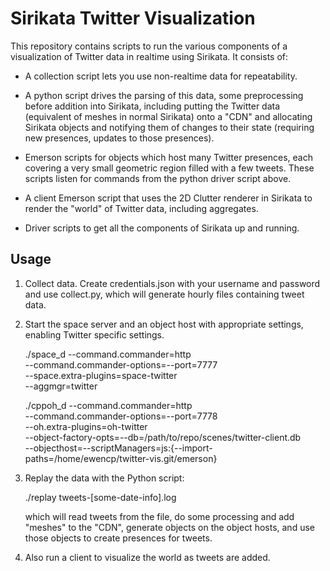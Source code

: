 Sirikata Twitter Visualization
==============================

This repository contains scripts to run the various components of a
visualization of Twitter data in realtime using Sirikata. It consists
of:

* A collection script lets you use non-realtime data for
  repeatability.

* A python script drives the parsing of this data, some preprocessing
  before addition into Sirikata, including putting the Twitter data
  (equivalent of meshes in normal Sirikata) onto a "CDN" and
  allocating Sirikata objects and notifying them of changes to their
  state (requiring new presences, updates to those presences).

* Emerson scripts for objects which host many Twitter presences, each
  covering a very small geometric region filled with a few
  tweets. These scripts listen for commands from the python driver
  script above.

* A client Emerson script that uses the 2D Clutter renderer in
  Sirikata to render the "world" of Twitter data, including
  aggregates.

* Driver scripts to get all the components of Sirikata up and running.

Usage
-----

1. Collect data. Create credentials.json with your username and
   password and use collect.py, which will generate hourly files
   containing tweet data.

2. Start the space server and an object host with appropriate
   settings, enabling Twitter specific settings.

    ./space_d --command.commander=http \
              --command.commander-options=--port=7777 \
              --space.extra-plugins=space-twitter \
              --aggmgr=twitter

    ./cppoh_d --command.commander=http \
              --command.commander-options=--port=7778 \
              --oh.extra-plugins=oh-twitter \
              --object-factory-opts=--db=/path/to/repo/scenes/twitter-client.db \
              --objecthost=--scriptManagers=js:{--import-paths=/home/ewencp/twitter-vis.git/emerson}

3. Replay the data with the Python script:

    ./replay tweets-[some-date-info].log

   which will read tweets from the file, do some processing and add
   "meshes" to the "CDN", generate objects on the object hosts, and
   use those objects to create presences for tweets.

4. Also run a client to visualize the world as tweets are added.
